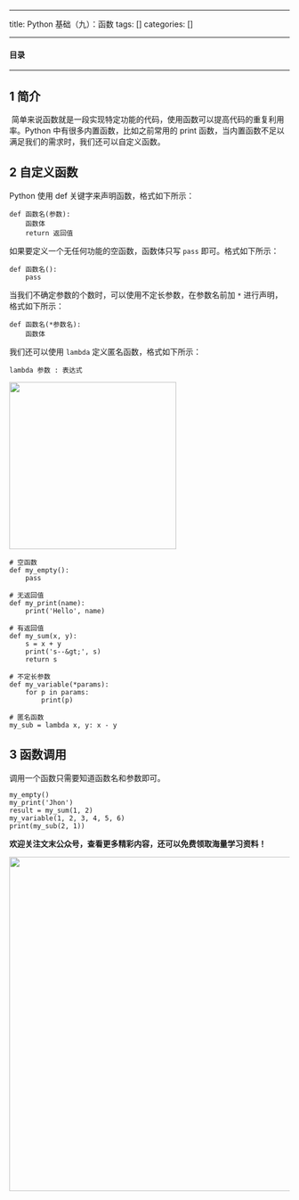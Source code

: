 
--- 
title:  Python 基础（九）：函数 
tags: []
categories: [] 

---


#### 目录
- - - 


## 1 简介

<img src="https://img-blog.csdnimg.cn/2019120919493713.gif" alt=""> 简单来说函数就是一段实现特定功能的代码，使用函数可以提高代码的重复利用率。Python 中有很多内置函数，比如之前常用的 print 函数，当内置函数不足以满足我们的需求时，我们还可以自定义函数。

## 2 自定义函数

Python 使用 def 关键字来声明函数，格式如下所示：

```
def 函数名(参数):
	函数体
	return 返回值

```

如果要定义一个无任何功能的空函数，函数体只写 `pass` 即可。格式如下所示：

```
def 函数名():
	pass

```

当我们不确定参数的个数时，可以使用不定长参数，在参数名前加 `*` 进行声明，格式如下所示：

```
def 函数名(*参数名):
	函数体

```

我们还可以使用 `lambda` 定义匿名函数，格式如下所示：

```
lambda 参数 : 表达式 

```

<img src="https://img-blog.csdnimg.cn/20191209202535890.png#pic_" alt="" width="300">

```
# 空函数
def my_empty():
    pass

# 无返回值
def my_print(name):
    print('Hello', name)

# 有返回值
def my_sum(x, y):
    s = x + y
    print('s--&gt;', s)
    return s
    
# 不定长参数
def my_variable(*params):
    for p in params:
        print(p)

# 匿名函数
my_sub = lambda x, y: x - y

```

## 3 函数调用

调用一个函数只需要知道函数名和参数即可。 <img src="https://img-blog.csdnimg.cn/20191209213636107.gif" alt="">

```
my_empty()
my_print('Jhon')
result = my_sum(1, 2)
my_variable(1, 2, 3, 4, 5, 6)
print(my_sub(2, 1))

```

**欢迎关注文末公众号，查看更多精彩内容，还可以免费领取海量学习资料！**

<img src="https://img-blog.csdnimg.cn/20191118111747841.jpg#pic_center" alt="" width="600">
